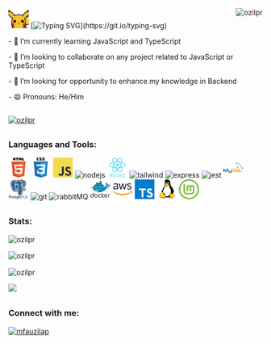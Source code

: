 <img src="https://github.com/ozilpr/ozilpr/blob/main/917072473021874226.gif" width="40" height="40" /> <img src="https://komarev.com/ghpvc/?username=ozilpr&label=Profile%20views&color=0e75b6&style=flat-square" align="right" alt="ozilpr" />[![Typing SVG](https://readme-typing-svg.herokuapp.com?font=sans-serif&color=%23F7F8FF&multiline=true&width=1000&height=30&lines=Hi%2C+I'm+Ozilpr%2C+Nice+to+meet+you!)](https://git.io/typing-svg)

<!--
## Hi there 👋
**ozilpr/ozilpr** is a ✨ _special_ ✨ repository because its `README.md` (this file) appears on your GitHub profile.
Here are some ideas to get you started:
- 🔭 I’m currently working on ...
- ⚡ Fun fact: ...
- 📫 How to reach me: 
- 💬 Ask me about ...
-->
<p align="left">- 🌱 I’m currently learning JavaScript and TypeScript</p>
<p align="left">- 👯 I’m looking to collaborate on any project related to JavaScript or TypeScript</p>
<p align="left">- 🧐 I’m looking for opportunity to enhance my knowledge in Backend</p>
<p align="left">- 😄 Pronouns: He/Him</p>

<h2></h2>

<p align="left"> 
  <a href="https://github.com/ryo-ma/github-profile-trophy">
    <img src="https://github-profile-trophy.vercel.app/?username=ozilpr" alt="ozilpr" />
  </a>
</p>

<h2></h2>

<h3 align="left">Languages and Tools:</h3>
<p align="left">
<!--   <a href="https://www.w3.org/html/" target="_blank" rel="noreferrer"> -->
    <img src="https://raw.githubusercontent.com/devicons/devicon/master/icons/html5/html5-original-wordmark.svg" alt="html5" width="40" height="40"/>
<!--   </a> -->
<!--   <a href="https://www.w3schools.com/css/" target="_blank" rel="noreferrer"> -->
    <img src="https://raw.githubusercontent.com/devicons/devicon/master/icons/css3/css3-original-wordmark.svg" alt="css3" width="40" height="40"/>
<!--   </a> -->
<!--   <a href="https://developer.mozilla.org/en-US/docs/Web/JavaScript" target="_blank" rel="noreferrer"> -->
    <img src="https://raw.githubusercontent.com/devicons/devicon/master/icons/javascript/javascript-original.svg" alt="javascript" width="40" height="40"/>
<!--   </a> -->
<!--   <a href="https://nodejs.org" target="_blank" rel="noreferrer"> -->
    <img src="https://www.vectorlogo.zone/logos/nodejs/nodejs-icon.svg" alt="nodejs" width="40" height="40"/>
<!--   </a> -->
<!--   <a href="https://reactjs.org/" target="_blank" rel="noreferrer"> -->
    <img src="https://raw.githubusercontent.com/devicons/devicon/master/icons/react/react-original-wordmark.svg" alt="react" width="40" height="40"/>
<!--   </a> -->
<!--   <a href="https://tailwindcss.com/" target="_blank" rel="noreferrer"> -->
    <img src="https://www.vectorlogo.zone/logos/tailwindcss/tailwindcss-icon.svg" alt="tailwind" width="40" height="40"/>
<!--   </a> -->
<!--   <a href="https://expressjs.com" target="_blank" rel="noreferrer"> -->
    <img src="https://www.vectorlogo.zone/logos/expressjs/expressjs-icon.svg" alt="express" width="40" height="40"/>
<!--   </a> -->
<!--   <a href="https://jestjs.io" target="_blank" rel="noreferrer"> -->
    <img src="https://www.vectorlogo.zone/logos/jestjsio/jestjsio-icon.svg" alt="jest" width="auto" height="40"/>
<!--   </a> -->
<!--   <a href="https://www.mysql.com/" target="_blank" rel="noreferrer"> -->
    <img src="https://raw.githubusercontent.com/devicons/devicon/master/icons/mysql/mysql-original-wordmark.svg" alt="mysql" width="40" height="40"/>
<!--   </a> -->
<!--   <a href="https://www.postgresql.org" target="_blank" rel="noreferrer"> -->
    <img src="https://raw.githubusercontent.com/devicons/devicon/master/icons/postgresql/postgresql-original-wordmark.svg" alt="postgresql" width="40" height="40"/>
<!--   </a> -->
<!--   <a href="https://git-scm.com/" target="_blank" rel="noreferrer"> -->
    <img src="https://www.vectorlogo.zone/logos/git-scm/git-scm-icon.svg" alt="git" width="40" height="40"/>
<!--   </a> -->
<!--   <a href="https://www.rabbitmq.com" target="_blank" rel="noreferrer"> -->
    <img src="https://www.vectorlogo.zone/logos/rabbitmq/rabbitmq-icon.svg" alt="rabbitMQ" width="40" height="40"/>
<!--   </a> -->
<!--   <a href="https://www.docker.com/" target="_blank" rel="noreferrer">  -->
    <img src="https://raw.githubusercontent.com/devicons/devicon/master/icons/docker/docker-original-wordmark.svg" alt="docker" width="40" height="40"/>
<!--   </a> -->
<!--   <a href="https://aws.amazon.com" target="_blank" rel="noreferrer">  -->
    <img src="https://raw.githubusercontent.com/devicons/devicon/master/icons/amazonwebservices/amazonwebservices-original-wordmark.svg" alt="aws" width="40" height="40"/>
<!--   </a>  -->
<!--   <a href="https://www.typescriptlang.org/" target="_blank" rel="noreferrer"> -->
    <img src="https://raw.githubusercontent.com/devicons/devicon/master/icons/typescript/typescript-original.svg" alt="typescript" width="40" height="40"/>
<!--   </a> -->
<!--   <a href="https://www.linux.org/" target="_blank" rel="noreferrer"> -->
    <img src="https://raw.githubusercontent.com/devicons/devicon/master/icons/linux/linux-original.svg" alt="linux" width="40" height="40"/>
<!--   </a> -->
<!--   <a href="https://www.linuxmint.com/" target="_blank" rel="noreferrer"> -->
    <img src="https://github.com/linuxmint/brand-logo/blob/master/ring-mono-green.svg" alt="linux mint" width="40" height="40"/>
<!--   </a> -->
</p>

<h2></h2>

<h3 align="left">Stats:</h3>
<p>
  <img align="center" src="https://github-readme-stats.vercel.app/api/top-langs?username=ozilpr&show_icons=true&locale=en&layout=compact" alt="ozilpr" />
</p>
<p>
  <img align="center" src="https://github-readme-stats.vercel.app/api?username=ozilpr&show_icons=true&locale=en" alt="ozilpr" />
</p>
  <img align="center" src="https://github-readme-streak-stats.herokuapp.com/?user=ozilpr&theme=default" alt="ozilpr" />

[<img src="https://www.codewars.com/users/ozilpr/badges/small">](https://www.codewars.com/users/ozilpr/)

<p></p>

<h2></h2>

<h3 align="left">Connect with me:</h3>
<p align="left">
  <a href="https://linkedin.com/in/mfauzilap" target="blank">
    <img align="center" src="https://raw.githubusercontent.com/rahuldkjain/github-profile-readme-generator/master/src/images/icons/Social/linked-in-alt.svg" alt="mfauzilap" height="30" width="40" />
  </a>
</p>



